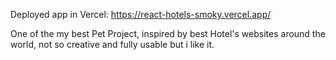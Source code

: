 Deployed app in Vercel: https://react-hotels-smoky.vercel.app/

One of the my best Pet Project, inspired by best Hotel's websites around the world, not so creative and fully usable but i like it.
